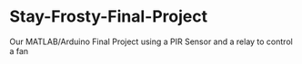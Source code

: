 # Stay-Frosty-Final-Project
Our MATLAB/Arduino Final Project using a PIR Sensor and a relay to control a fan
